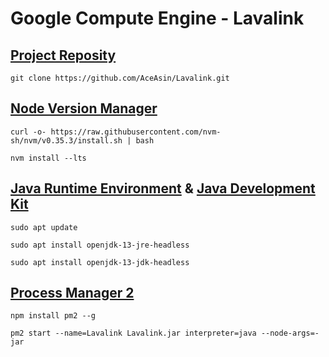# Google Compute Engine - Lavalink

## [Project Reposity]()

```git clone https://github.com/AceAsin/Lavalink.git```

## [Node Version Manager](https://github.com/nvm-sh/nvm)

```curl -o- https://raw.githubusercontent.com/nvm-sh/nvm/v0.35.3/install.sh | bash```

```nvm install --lts```

## [Java Runtime Environment]() & [Java Development Kit]()

```sudo apt update```

```sudo apt install openjdk-13-jre-headless```

```sudo apt install openjdk-13-jdk-headless```


## [Process Manager 2](https://github.com/Unitech/pm2)

```npm install pm2 --g```

```pm2 start --name=Lavalink Lavalink.jar interpreter=java --node-args=-jar```